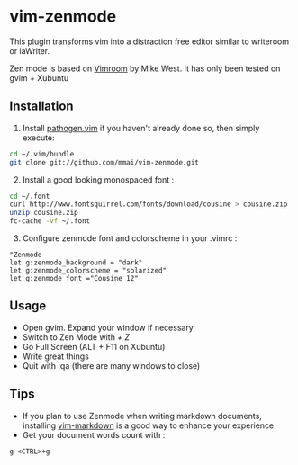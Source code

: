 vim-zenmode
===========

This plugin transforms vim into a distraction free editor similar to writeroom or iaWriter.

Zen mode is based on [Vimroom](http://projects.mikewest.org/vimroom/) by
Mike West. It has only been tested on gvim + Xubuntu

Installation
------------

1. Install [pathogen.vim](https://github.com/tpope/vim-pathogen) if you haven't
already done so, then simply execute:
```bash
cd ~/.vim/bundle
git clone git://github.com/mmai/vim-zenmode.git
```
2. Install a good looking monospaced font :
```bash
cd ~/.font
curl http://www.fontsquirrel.com/fonts/download/cousine > cousine.zip
unzip cousine.zip
fc-cache -vf ~/.font
```
3. Configure zenmode font and colorscheme in your .vimrc :
```vim
"Zenmode
let g:zenmode_background = "dark"
let g:zenmode_colorscheme = "solarized"
let g:zenmode_font ="Cousine 12"
```

Usage
-----

* Open gvim. Expand your window if necessary
* Switch to Zen Mode with _<LEADER> + Z_
* Go Full Screen (ALT + F11 on Xubuntu)
* Write great things
* Quit with :qa (there are many windows to close)

Tips
----

* If you plan to use Zenmode when writing markdown documents, installing
[vim-markdown](https://github.com/plasticboy/vim-markdown) is a good way to enhance your experience.
* Get your document words count with :
```
g <CTRL>+g
```
